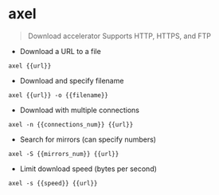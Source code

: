 # axel

> Download accelerator
> Supports HTTP, HTTPS, and FTP

- Download a URL to a file

`axel {{url}}`

- Download and specify filename

`axel {{url}} -o {{filename}}`

- Download with multiple connections

`axel -n {{connections_num}} {{url}}`

- Search for mirrors (can specify numbers)

`axel -S {{mirrors_num}} {{url}}`

- Limit download speed (bytes per second)

`axel -s {{speed}} {{url}}`